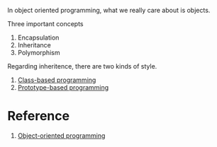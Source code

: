 
In object oriented programming, what we really care about is objects.

Three important concepts
1. Encapsulation
2. Inheritance
3. Polymorphism

Regarding inheritence, there are two kinds of style.
1. [Class-based programming](https://en.wikipedia.org/wiki/Class-based_programming)
2. [Prototype-based programming](https://en.wikipedia.org/wiki/Prototype-based_programming)

# Reference
1. [Object-oriented programming](https://en.wikipedia.org/wiki/Object-oriented_programming)
